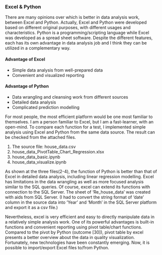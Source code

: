 ### Excel & Python

There are many opinions over which is better in data analysis work, between Excel and Python. Actually, Excel and Python were developed based on different original purposes, with different usages and characteristics. Python is a programming/scripting language while Excel was developed as a spread sheet software. Despite the different features, each has its own advantage in data analysis job and I think they can be utilized in a complementary way.

#### Advantage of Excel
- Simple data analysis from well-prepared data
- Convenient and visualized reporting
#### Advantage of Python
- Data wrangling and cleansing work from different sources
- Detailed data analysis
- Complicated prediction modelling

For most people, the most efficient platform would be one most familiar to themselves. I am a person familiar to Excel, but I am a fast-learner, with an open-mind. To compare each function for a test, I implemented simple analysis using Excel and Python from the same data source. The result can be checked from the attached files.

1. The source file: house_data.csv
2. house_data_PivotTable_Chart_Regression.xlsx
3. house_data_basic.ipynb
4. house_data_visualize.ipynb

As shown at the three files(2-4), the function of Python is better than that of Excel in detailed data analysis, including linear regression modelling. Excel has limitations in the data wrangling as well as more focused analysis similar to the SQL queries. Of course, excel can extend its functions with connection to the SQL Server. The sheet of ‘Re_house_data’ was created with aids from SQL Server. (I had to convert the string format of ‘date’ column in the source data into ‘Year’ and ‘Month’ in the SQL Server platform and export it as a csv file.)

Nevertheless, excel is very efficient and easy to directly manipulate data in a relatively simple analysis work. One of its powerful advantages is built-in functions and convenient reporting using pivot table/chart functions. Compared to the pivot by Python (outcome [30]), pivot table by excel presents a better overview about the data in quality visualization.
Fortunately, new technologies have been constantly emerging. Now, it is possible to import/export Excel files to/from Python.


